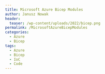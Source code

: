 ```yaml
---
title: Microsoft Azure Bicep Modules
author: Janusz Nowak
header:
  teaser: /wp-content/uploads/2022/bicep.png
permalink: /MicrosoftAzureBicepModules
categories:
  - Azure
  - Bicep
tags:
  - Azure
  - Bicep
  - IoC
  - Code
---
```


